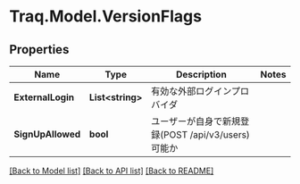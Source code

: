# Traq.Model.VersionFlags

## Properties

Name | Type | Description | Notes
------------ | ------------- | ------------- | -------------
**ExternalLogin** | **List&lt;string&gt;** | 有効な外部ログインプロバイダ | 
**SignUpAllowed** | **bool** | ユーザーが自身で新規登録(POST /api/v3/users)可能か | 

[[Back to Model list]](../README.md#documentation-for-models) [[Back to API list]](../README.md#documentation-for-api-endpoints) [[Back to README]](../README.md)

